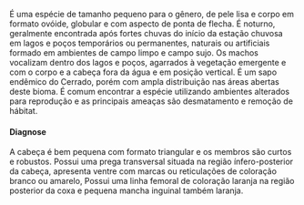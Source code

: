 ﻿É uma espécie de tamanho pequeno para o gênero, de pele lisa e corpo em formato <glossario>ovóide</glossario>, globular e com aspecto de ponta de flecha. É noturno, geralmente encontrada após fortes chuvas do início da estação chuvosa em lagos e poços temporários ou permanentes, naturais ou artificiais formado em ambientes de campo limpo e campo sujo. Os machos vocalizam dentro dos lagos e poços, agarrados à vegetação emergente e com o corpo e a cabeça fora da água e em posição vertical.
É um sapo <glossario>endêmico</glossario> do Cerrado, porém com ampla distribuição nas áreas abertas deste bioma. É comum encontrar a espécie utilizando ambientes alterados para reprodução e as principais ameaças são desmatamento e remoção de hábitat.


#### Diagnose
A cabeça é bem pequena com formato triangular e os membros são curtos e robustos. Possui uma prega transversal situada na região ínfero-posterior da cabeça, apresenta ventre com marcas ou reticulações de coloração branco ou amarelo, Possui uma linha femoral de coloração laranja na região posterior da coxa e pequena mancha inguinal também laranja.